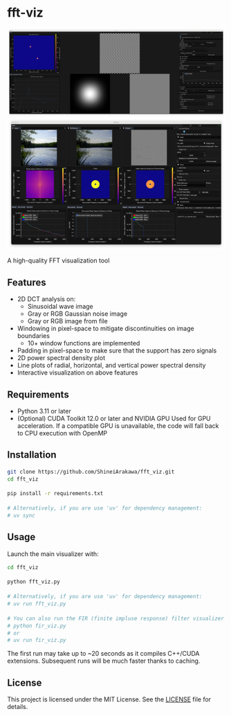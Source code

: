 # fft-viz

![teaser_fft_viz](/assets/teaser_fft_viz.png)
![teaser_fir_viz](/assets/teaser_fir_viz.png)

A high-quality FFT visualization tool

## Features

- 2D DCT analysis on:
  - Sinusoidal wave image
  - Gray or RGB Gaussian noise image
  - Gray or RGB image from file
- Windowing in pixel-space to mitigate discontinuities on image boundaries
  - 10+ window functions are implemented
- Padding in pixel-space to make sure that the support has zero signals
- 2D power spectral density plot
- Line plots of radial, horizontal, and vertical power spectral density
- Interactive visualization on above features

## Requirements

- Python 3.11 or later
- (Optional) CUDA Toolkit 12.0 or later and NVIDIA GPU
  Used for GPU acceleration. If a compatible GPU is unavailable, the code will fall back to CPU execution with OpenMP

## Installation

```bash
git clone https://github.com/ShineiArakawa/fft_viz.git
cd fft_viz

pip install -r requirements.txt

# Alternatively, if you are use 'uv' for dependency management:
# uv sync
```

## Usage

Launch the main visualizer with:

```bash
cd fft_viz

python fft_viz.py

# Alternatively, if you are use 'uv' for dependency management:
# uv run fft_viz.py

# You can also run the FIR (finite impluse response) filter visualizer with:
# python fir_viz.py
# or
# uv run fir_viz.py
```

The first run may take up to ~20 seconds as it compiles C++/CUDA extensions. Subsequent runs will be much faster thanks to caching.

## License

This project is licensed under the MIT License. See the [LICENSE](/LICENSE) file for details.
